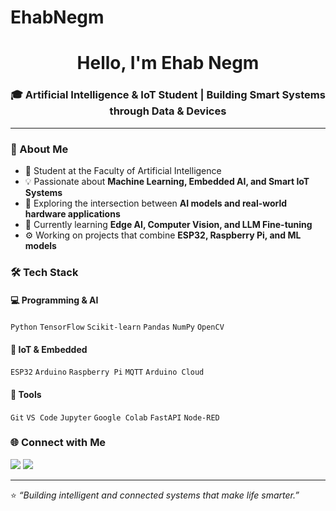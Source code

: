 # EhabNegm
<!-- Header -->
<h1 align="center">Hello, I'm Ehab Negm</h1>
<h3 align="center">🎓 Artificial Intelligence & IoT Student | Building Smart Systems through Data & Devices</h3>

---

### 🧠 About Me
- 🎯 Student at the Faculty of Artificial Intelligence  
- 💡 Passionate about **Machine Learning, Embedded AI, and Smart IoT Systems**  
- 🧩 Exploring the intersection between **AI models and real-world hardware applications**  
- 🌱 Currently learning **Edge AI, Computer Vision, and LLM Fine-tuning**  
- ⚙️ Working on projects that combine **ESP32, Raspberry Pi, and ML models**



### 🛠️ Tech Stack
#### 💻 Programming & AI
`Python` `TensorFlow` `Scikit-learn` `Pandas` `NumPy` `OpenCV`

#### 🔌 IoT & Embedded
`ESP32` `Arduino` `Raspberry Pi` `MQTT` `Arduino Cloud`

#### 🧰 Tools
`Git` `VS Code` `Jupyter` `Google Colab` `FastAPI` `Node-RED`


### 🌐 Connect with Me
<p align="left">
<a href="https://linkedin.com/in/ehab-negm" target="_blank"><img src="https://img.shields.io/badge/LinkedIn-Ehab%20Negm-blue?style=flat-square&logo=linkedin"></a>
<a href="mailto:ehab1negm@gmil.com"><img src="https://img.shields.io/badge/Email-ehab.negm%40example.com-red?style=flat-square&logo=gmail"></a>
</p>

---

⭐️ *“Building intelligent and connected systems that make life smarter.”*  
